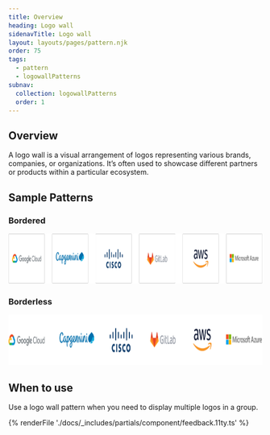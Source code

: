 ```yaml
---
title: Overview
heading: Logo wall
sidenavTitle: Logo wall
layout: layouts/pages/pattern.njk
order: 75
tags:
  - pattern
  - logowallPatterns
subnav:
  collection: logowallPatterns
  order: 1
---
```


<script type="module" data-helmet>
  import '@rhds/elements/lib/elements/rh-context-picker/rh-context-picker.js';
</script>

## Overview

A logo wall is a visual arrangement of logos representing various brands, companies, or organizations. It’s often used to showcase different partners or products within a particular ecosystem.

## Sample Patterns

<div class="grid">
  <div>
    <h3>Bordered</h3>
    <uxdot-example width-adjustment="1010px">
      <img src="./overview-sample-bordered.png"
      alt="An example of a bordered logo wall with 6 logos each inside of a bordered container."
      width="1010"
      height="99">
    </uxdot-example>
  </div>
  <div>
    <h3>Borderless</h3>
    <uxdot-example width-adjustment="1010px"s>
      <img src="./overview-sample-borderless.png"
      alt="An example of a borderless logo wall with 6 logos."
      width="1010"
      height="100">
    </uxdot-example>
  </div>
</div>

## When to use

Use a logo wall pattern when you need to display multiple logos in a group.

{% renderFile './docs/_includes/partials/component/feedback.11ty.ts' %}
